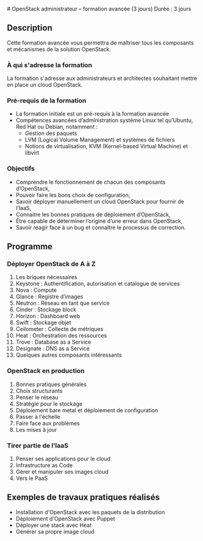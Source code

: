 # OpenStack administrateur – formation avancée (3 jours)
Durée : 3 jours

## Description

Cette formation avancée vous permettra de maîtriser tous les composants et mécanismes de la solution OpenStack.

### À qui s'adresse la formation

La formation s'adresse aux administrateurs et architectes souhaitant mettre en place un cloud OpenStack.

### Pré-requis de la formation

* La formation initiale est un pré-requis à la formation avancée
* Compétences avancées d’administration système Linux tel qu’Ubuntu, Red Hat ou Debian, notamment :
    * Gestion des paquets
    * LVM (Logical Volume Management) et systèmes de fichiers
    * Notions de virtualisation, KVM (Kernel-based Virtual Machine) et libvirt

### Objectifs

* Comprendre le fonctionnement de chacun des composants d’OpenStack,
* Pouvoir faire les bons choix de configuration,
* Savoir déployer manuellement un cloud OpenStack pour fournir de l’IaaS,
* Connaitre les bonnes pratiques de déploiement d’OpenStack,
* Être capable de déterminer l’origine d’une erreur dans OpenStack,
* Savoir réagir face à un bug et connaître le processus de correction.

## Programme

### Déployer OpenStack de A à Z

1. Les briques nécessaires
2. Keystone : Authentification, autorisation et catalogue de services
3. Nova : Compute
4. Glance : Registre d’images
5. Neutron : Réseau en tant que service
6. Cinder : Stockage block
7. Horizon : Dashboard web
8. Swift : Stockage objet
9. Ceilometer : Collecte de métriques
10. Heat : Orchestration des ressources
11. Trove : Database as a Service
12. Designate : DNS as a Service
13. Quelques autres composants intéressants

### OpenStack en production
1. Bonnes pratiques générales
2. Choix structurants
3. Penser le réseau
4. Stratégie pour le stockage
5. Déploiement bare metal et déploiement de configuration
6. Passer à l'échelle
7. Faire face aux problèmes
8. Les mises à jour

### Tirer partie de l’IaaS

1. Penser ses applications pour le cloud
2. Infrastructure as Code
3. Gérer et manipuler ses images cloud
4. Vers le PaaS

## Exemples de travaux pratiques réalisés
* Installation d'OpenStack avec les paquets de la distribution
* Déploiement d'OpenStack avec Puppet
* Déployer une stack avec Heat
* Générer sa propre image cloud
